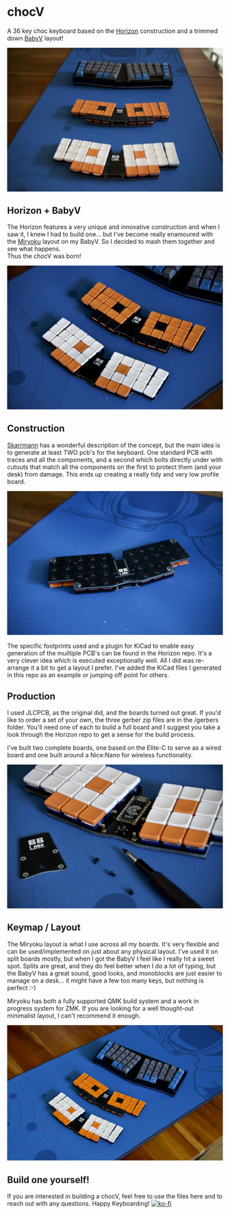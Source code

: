 # chocV

A 36 key choc keyboard based on the [Horizon](https://github.com/skarrmann/horizon) 
construction and a trimmed down [BabyV](https://www.instagram.com/eyeohdesigns/?hl=en) layout!

![chocV Lineage](./images/lineage.jpeg "chocV Lineage")

## Horizon + BabyV

The Horizon features a very unique and innovative construction and when I saw it, I knew 
I had to build one... but I've become really enamoured with the [Miryoku](https://github.com/manna-harbour/miryoku)
layout on my BabyV.  So I decided to mash them together and see what happens.  
Thus the chocV was born!

![chocV Family](./images/family.jpeg "chocV Family")

## Construction

[Skarrmann](https://github.com/skarrmann/horizon) has a wonderful description of 
the concept, but the main idea is to generate at least TWO pcb's for the keyboard.  One 
standard PCB with traces and all the components, and a second which bolts directly 
under with cutouts that match all the components on the first to protect them (and your 
desk) from damage.  This ends up creating a really tidy and very low profile board.

![chocV Underside](./images/underside.jpeg "chocV Underside")


The specific footprints used and a plugin for KiCad to enable easy generation of the 
muiltiple PCB's can be found in the Horizon repo.  It's a very clever idea which is executed
exceptionally well.  All I did was re-arrange it a bit to get a layout I prefer.  I've added 
the KiCad files I generated in this repo as an example or jumping off point for others.

## Production

I used JLCPCB, as the original did, and the boards turned out great.  If you'd like to order a set of your own, the three gerber zip files are in the /gerbers folder.  You'll need one of each to
build a full board and I suggest you take a look through the Horizon repo to get a sense for 
the build process. 

I've built two complete boards, one based on the Elite-C to serve as a wired board and one 
built around a Nice:Nano for wireless functionality.  

![chocV MCU](./images/mcu.jpeg "chocV MCU mounting")

## Keymap / Layout

The Miryoku layout is what I use across all my boards.  It's very flexible and can be 
used/implemented on just about any physical layout.  I've used it on split boards mostly, but 
when I got the BabyV I feel like I really hit a sweet spot.  Splits are great, and they do 
feel better when I do a lot of typing, but the BabyV has a great sound, good looks, and 
monoblocks are just easier to manage on a desk... it might have a few too many keys, but 
nothing is perfect :-)

Miryoku has both a fully supported QMK build system and a work in progress system for ZMK.
If you are looking for a well thought-out minimalist layout, I can't recommend it enough.


![chocV Size Comparison](./images/size_comp.jpeg "chocV Size Comparison")

## Build one yourself!

If you are interested in building a chocV, feel free to use the files here and to reach out with
any questions.  Happy Keyboarding!
[![ko-fi](https://storage.ko-fi.com/cdn/kofi3.png?v=3)](https://ko-fi.com/brickbots)
